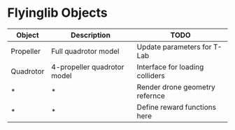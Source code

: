 # Flyinglib Objects

| Object        | Description                       | TODO
|---------------|-----------------------------------|---------------------------------------|
| Propeller     | Full quadrotor model              | Update parameters for T-Lab           |
| Quadrotor     | 4-propeller quadrotor model       | Interface for loading colliders       |
| *             | *                                 | Render drone geometry refernce        |
| *             | *                                 | Define reward functions here          |